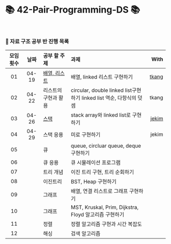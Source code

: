 # 📚 42-Pair-Programming-DS 📚

<br>

### 📎 자료 구조 공부 반 진행 목록
|모임 횟수|날짜|공부 할 주제|과제|With|
|:---:|:---:|:---|:---|---:|
|01|04-19|[배열, 리스트](https://github.com/42-DataStructure-2022-2-3/yeblee/tree/main/1_List)|배열, linked 리스트 구현하기|[tkang](https://github.com/42-DataStructure-2022-2-3/tkang)|
|02|04-22|리스트의 구현과 활용|circular, double linked list구현하기 linked list 역순, 다항식의 덧셈|tkang|
|03|04-26|[스택](https://github.com/42-DataStructure-2022-2-3/yeblee/tree/main/2_Stack)|stack array와 linked list로 구현하기|[jekim](https://github.com/42-DataStructure-2022-2-3/jekim)|
|04|04-29|스택 응용|미로 구현하기|jekim|
|05||큐|queue, circluar queue, deque 구현하기||
|06||큐 응용|큐 시뮬레이션 프로그램||
|07||트리 개념|이진 트리 구현, 트리 순회하기||
|08||이진트리|BST, Heap 구현하기||
|09||그래프|배열, 연결 리스트로 그래프 구현하기||
|10||그래프|MST, Kruskal, Prim, Dijkstra, Floyd 알고리즘 구현하기||
|11||정렬|정렬 알고리즘 구현과 시간 복잡도||
|12||해싱|검색 알고리즘||
